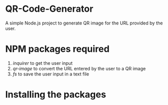 # QR-Code-Generator
A simple Node.js project to generate QR image for the URL provided by the user.

# NPM packages required

1. _inquirer_ to get the user input 
2. _qr-image_ to convert the URL entered by the user to a QR image
3. _fs_ to save the user input in a text file


# Installing the packages


